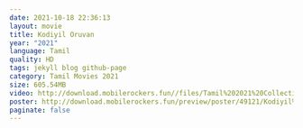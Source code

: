 ```yaml
---
date: 2021-10-18 22:36:13
layout: movie
title: Kodiyil Oruvan
year: "2021"
language: Tamil
quality: HD
tags: jekyll blog github-page
category: Tamil Movies 2021
size: 605.54MB
video: http://download.mobilerockers.fun//files/Tamil%202021%20Collection/Kodiyil%20Oruvan%20(2021)/Kodiyil%20Oruvan%20(2021)%20Full%20Movies/Kodiyil%20Oruvan%20(2021)%20HDRip/Kodiyil%20Oruvan%20(2021)%20HDRip%20Single%20Part.mp4
poster: http://download.mobilerockers.fun/preview/poster/49121/Kodiyil%20Oruvan%20(2021).png
paginate: false
---
```

